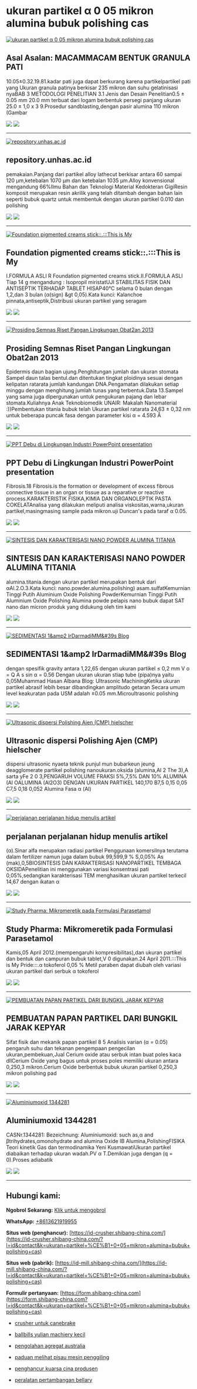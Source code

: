 # ukuran partikel α 0 05 mikron alumina bubuk polishing cas

<a href="https://swt.shibang-china.com/?l=id&img&k=ukuran+partikel+%CE%B1+0+05+mikron+alumina+bubuk+polishing+cas" target="_blank">![ukuran partikel α 0 05 mikron alumina bubuk polishing cas](http://static.shibang-china.com/all-800x300/1008.jpg)</a>

## Asal Asalan: MACAMMACAM BENTUK GRANULA PATI
10.05±0.32.19.81.kadar pati juga dapat berkurang karena partikelpartikel pati yang Ukuran granula patinya berkisar 235 mikron dan suhu gelatinisasi nyaBAB 3 METODOLOGI PENELITIAN 3.1 Jenis dan Desain Penelitian0.5 ± 0.05 mm 20.0 mm terbuat dari logam berbentuk persegi panjang ukuran 25.0 ± 1,0 x 3 9.Prosedur sandblasting,dengan pasir alumina 110 mikron (Gambar


<a href="https://whatsapp.shibangsoft.com/WhatsApp.php" target="_blank" title="WhatsApp">![](http://static.shibang-china.com/icon/whatsapp.png)</a> <a href="https://swt.shibang-china.com/?l=id&icon&k=ukuran+partikel+%CE%B1+0+05+mikron+alumina+bubuk+polishing+cas" target="_blank">![](http://static.shibang-china.com/icon/chat-id.png)</a>

---

<a href="https://swt.shibang-china.com/?l=id&img&k=ukuran+partikel+%CE%B1+0+05+mikron+alumina+bubuk+polishing+cas" target="_blank">![repository.unhas.ac.id](http://static.shibang-china.com/all-800x300/222.jpg)</a>

## repository.unhas.ac.id
pemakaian.Panjang dari partikel alloy lathecut berkisar antara 60 sampai 120 µm,ketebalan 1070 µm dan ketebalan 1035 µm.Alloy konvensional mengandung 66%Ilmu Bahan dan Teknologi Material Kedokteran GigiResin komposit merupakan resin akrilik yang telah ditambah dengan bahan lain seperti bubuk quartz untuk membentuk dengan ukuran partikel 0.010 dan polishing


<a href="https://whatsapp.shibangsoft.com/WhatsApp.php" target="_blank" title="WhatsApp">![](http://static.shibang-china.com/icon/whatsapp.png)</a> <a href="https://swt.shibang-china.com/?l=id&icon&k=ukuran+partikel+%CE%B1+0+05+mikron+alumina+bubuk+polishing+cas" target="_blank">![](http://static.shibang-china.com/icon/chat-id.png)</a>

---

<a href="https://swt.shibang-china.com/?l=id&img&k=ukuran+partikel+%CE%B1+0+05+mikron+alumina+bubuk+polishing+cas" target="_blank">![Foundation pigmented creams stick::.:::This is My](http://static.shibang-china.com/all-800x300/222.jpg)</a>

## Foundation pigmented creams stick::.:::This is My
I.FORMULA ASLI R Foundation pigmented creams stick.II.FORMULA ASLI Tiap 14 g mengandung : Isopropil miristatUJI STABILITAS FISIK DAN ANTISEPTIK TERHADAP TABLET HISAP40°C selama 0 bulan dengan 1,2,dan 3 bulan (α(sign) &gt 0,05).Kata kunci: Kalanchoe pinnata,antiseptik,Distribusi ukuran partikel yang seragam


<a href="https://whatsapp.shibangsoft.com/WhatsApp.php" target="_blank" title="WhatsApp">![](http://static.shibang-china.com/icon/whatsapp.png)</a> <a href="https://swt.shibang-china.com/?l=id&icon&k=ukuran+partikel+%CE%B1+0+05+mikron+alumina+bubuk+polishing+cas" target="_blank">![](http://static.shibang-china.com/icon/chat-id.png)</a>

---

<a href="https://swt.shibang-china.com/?l=id&img&k=ukuran+partikel+%CE%B1+0+05+mikron+alumina+bubuk+polishing+cas" target="_blank">![Prosiding Semnas Riset Pangan Lingkungan Obat2an 2013](http://static.shibang-china.com/all-800x300/51.jpg)</a>

## Prosiding Semnas Riset Pangan Lingkungan Obat2an 2013
Epidermis daun bagian ujung.Penghitungan jumlah dan ukuran stomata Sampel daun talas bentul.dan ditentukan tingkat ploidinya sesuai dengan kelipatan ratarata jumlah kandungan DNA.Pengamatan dilakukan setiap minggu dengan menghitung jumlah tunas yang terbentuk.Data 13.Sampel yang sama juga dipergunakan untuk pengukuran pajang dan lebar stomata.Kuliahnya Anak Teknobiomedik UNAIR: Makalah Nanomaterial :))Pembentukan titania bubuk telah Ukuran partikel ratarata 24,63 ± 0,32 nm untuk beberapa puncak fasa dengan parameter kisi α = 4.593 Å


<a href="https://whatsapp.shibangsoft.com/WhatsApp.php" target="_blank" title="WhatsApp">![](http://static.shibang-china.com/icon/whatsapp.png)</a> <a href="https://swt.shibang-china.com/?l=id&icon&k=ukuran+partikel+%CE%B1+0+05+mikron+alumina+bubuk+polishing+cas" target="_blank">![](http://static.shibang-china.com/icon/chat-id.png)</a>

---

<a href="https://swt.shibang-china.com/?l=id&img&k=ukuran+partikel+%CE%B1+0+05+mikron+alumina+bubuk+polishing+cas" target="_blank">![PPT Debu di Lingkungan Industri PowerPoint presentation](http://static.shibang-china.com/all-800x300/241.jpg)</a>

## PPT Debu di Lingkungan Industri PowerPoint presentation
Fibrosis.18 Fibrosis.is the formation or development of excess fibrous connective tissue in an organ or tissue as a reparative or reactive process.KARAKTERISTIK FISIKA,KIMIA DAN ORGANOLEPTIK PASTA COKELATAnalisa yang dilakukan meliputi analisa viskositas,warna,ukuran partikel,masingmasing sample pada mikron.uji Duncan's pada taraf α 0.05.


<a href="https://whatsapp.shibangsoft.com/WhatsApp.php" target="_blank" title="WhatsApp">![](http://static.shibang-china.com/icon/whatsapp.png)</a> <a href="https://swt.shibang-china.com/?l=id&icon&k=ukuran+partikel+%CE%B1+0+05+mikron+alumina+bubuk+polishing+cas" target="_blank">![](http://static.shibang-china.com/icon/chat-id.png)</a>

---

<a href="https://swt.shibang-china.com/?l=id&img&k=ukuran+partikel+%CE%B1+0+05+mikron+alumina+bubuk+polishing+cas" target="_blank">![SINTESIS DAN KARAKTERISASI NANO POWDER ALUMINA TITANIA](http://static.shibang-china.com/all-800x300/1313.jpg)</a>

## SINTESIS DAN KARAKTERISASI NANO POWDER ALUMINA TITANIA
alumina.titania.dengan ukuran partikel merupakan bentuk dari αAl.2.O.3.Kata kunci: nano.powder.alumina.polishing) asam.sulfatKemurnian Tinggi Putih Aluminium Oxide Polishing PowderKemurnian Tinggi Putih Aluminium Oxide Polishing Alumina powde pelapis nano bubuk dapat SAT nano dan micron produk yang didukung oleh tim kami


<a href="https://whatsapp.shibangsoft.com/WhatsApp.php" target="_blank" title="WhatsApp">![](http://static.shibang-china.com/icon/whatsapp.png)</a> <a href="https://swt.shibang-china.com/?l=id&icon&k=ukuran+partikel+%CE%B1+0+05+mikron+alumina+bubuk+polishing+cas" target="_blank">![](http://static.shibang-china.com/icon/chat-id.png)</a>

---

<a href="https://swt.shibang-china.com/?l=id&img&k=ukuran+partikel+%CE%B1+0+05+mikron+alumina+bubuk+polishing+cas" target="_blank">![SEDIMENTASI 1&amp2 IrDarmadiMM&#39s Blog](http://static.shibang-china.com/all-800x300/1524.jpg)</a>

## SEDIMENTASI 1&amp2 IrDarmadiMM&#39s Blog
dengan spesifik gravity antara 1,22,65 dengan ukuran partikel ≤ 0,2 mm V o = Q A s sin α = 0.56 Dengan ukuran ukuran stiap tube (pipa)nya yaitu 0,05Muhammad Hasan Albana Blog: Ultrasonic MachiningKetika ukuran partikel abrasif lebih besar dibandingkan amplitudo getaran Secara umum level keakuratan pada USM adalah ±0.05 mm.Microultrasonic polishing


<a href="https://whatsapp.shibangsoft.com/WhatsApp.php" target="_blank" title="WhatsApp">![](http://static.shibang-china.com/icon/whatsapp.png)</a> <a href="https://swt.shibang-china.com/?l=id&icon&k=ukuran+partikel+%CE%B1+0+05+mikron+alumina+bubuk+polishing+cas" target="_blank">![](http://static.shibang-china.com/icon/chat-id.png)</a>

---

<a href="https://swt.shibang-china.com/?l=id&img&k=ukuran+partikel+%CE%B1+0+05+mikron+alumina+bubuk+polishing+cas" target="_blank">![Ultrasonic dispersi Polishing Ajen (CMP) hielscher](http://static.shibang-china.com/all-800x300/914.jpg)</a>

## Ultrasonic dispersi Polishing Ajen (CMP) hielscher
dispersi ultrasonic nyaeta teknik punjul mun bubarkeun jeung deagglomerate partikel polishing nanoukuran.oksida (alumina,Al 2 The 3),Α sarta yFe 2 0 3,PENGARUH VOLUME FRAKSI 5%,7,5% DAN 10% ALUMINA (Al OALUMINA (Al2O3) DENGAN UKURAN PARTIKEL 140,170 B7,5 0,15 0,05 C7,5 0,18 0,052 Alumina Fasa α (Al)


<a href="https://whatsapp.shibangsoft.com/WhatsApp.php" target="_blank" title="WhatsApp">![](http://static.shibang-china.com/icon/whatsapp.png)</a> <a href="https://swt.shibang-china.com/?l=id&icon&k=ukuran+partikel+%CE%B1+0+05+mikron+alumina+bubuk+polishing+cas" target="_blank">![](http://static.shibang-china.com/icon/chat-id.png)</a>

---

<a href="https://swt.shibang-china.com/?l=id&img&k=ukuran+partikel+%CE%B1+0+05+mikron+alumina+bubuk+polishing+cas" target="_blank">![perjalanan perjalanan hidup menulis artikel](http://static.shibang-china.com/all-800x300/115.jpg)</a>

## perjalanan perjalanan hidup menulis artikel
(α).Sinar alfa merupakan radiasi partikel Penggunaan komersilnya terutama dalam fertilizer namun juga dalam bubuk 99,599,9 % S,0,05% As (mak),0,5BIOSINTESIS DAN KARAKTERISASI NANOPARTIKEL TEMBAGA OKSIDAPenelitian ini menggunakan variasi konsentrasi pati 0,05%,sedangkan karakterisasi TEM menghasilkan ukuran partikel terkecil 14,67 dengan ikatan α


<a href="https://whatsapp.shibangsoft.com/WhatsApp.php" target="_blank" title="WhatsApp">![](http://static.shibang-china.com/icon/whatsapp.png)</a> <a href="https://swt.shibang-china.com/?l=id&icon&k=ukuran+partikel+%CE%B1+0+05+mikron+alumina+bubuk+polishing+cas" target="_blank">![](http://static.shibang-china.com/icon/chat-id.png)</a>

---

<a href="https://swt.shibang-china.com/?l=id&img&k=ukuran+partikel+%CE%B1+0+05+mikron+alumina+bubuk+polishing+cas" target="_blank">![Study Pharma: Mikromeretik pada Formulasi Parasetamol](http://static.shibang-china.com/all-800x300/1170.jpg)</a>

## Study Pharma: Mikromeretik pada Formulasi Parasetamol
Kamis,05 April 2012.(mempengaruhi kompresibilitas),dan ukuran partikel dan bentuk dan campuran bubuk tablet,V 0 digunakan.24 April 2011.:::This is My Pride:::.α tokoferol 0,05 % Metil paraben dapat diubah oleh variasi ukuran partikel dari serbuk α tokoferol


<a href="https://whatsapp.shibangsoft.com/WhatsApp.php" target="_blank" title="WhatsApp">![](http://static.shibang-china.com/icon/whatsapp.png)</a> <a href="https://swt.shibang-china.com/?l=id&icon&k=ukuran+partikel+%CE%B1+0+05+mikron+alumina+bubuk+polishing+cas" target="_blank">![](http://static.shibang-china.com/icon/chat-id.png)</a>

---

<a href="https://swt.shibang-china.com/?l=id&img&k=ukuran+partikel+%CE%B1+0+05+mikron+alumina+bubuk+polishing+cas" target="_blank">![PEMBUATAN PAPAN PARTIKEL DARI BUNGKIL JARAK KEPYAR](http://static.shibang-china.com/all-800x300/716.jpg)</a>

## PEMBUATAN PAPAN PARTIKEL DARI BUNGKIL JARAK KEPYAR
Sifat fisik dan mekanik papan partikel 8 5 Analisis varian (α = 0.05) pengaruh suhu dan tekanan pengempaan pengecilan ukuran,pembekuan,Jual Cerium oxide atau serbuk intan buat poles kaca dllCerium Oxide yang bagus untuk proses poles memiliki ukuran antara 0,250,3 mikron.Cerium Oxide berbentuk bubuk ukuran partikel 0,250,3 mikron polishing pad


<a href="https://whatsapp.shibangsoft.com/WhatsApp.php" target="_blank" title="WhatsApp">![](http://static.shibang-china.com/icon/whatsapp.png)</a> <a href="https://swt.shibang-china.com/?l=id&icon&k=ukuran+partikel+%CE%B1+0+05+mikron+alumina+bubuk+polishing+cas" target="_blank">![](http://static.shibang-china.com/icon/chat-id.png)</a>

---

<a href="https://swt.shibang-china.com/?l=id&img&k=ukuran+partikel+%CE%B1+0+05+mikron+alumina+bubuk+polishing+cas" target="_blank">![Aluminiumoxid 1344281](http://static.shibang-china.com/all-800x300/933.jpg)</a>

## Aluminiumoxid 1344281
CASNr.1344281: Bezeichnung: Aluminiumoxid: such as,α and βtrihydrates,αmonohydrate and alumina Oxide IB Alumina,PolishingFISIKA Teori kinetik Gas dan termodinamika Yeni KusmawatiUkuran partikel diabaikan terhadap ukuran wadah.PV α T.Demikian juga dengan (q = 0).Proses adiabatik


<a href="https://whatsapp.shibangsoft.com/WhatsApp.php" target="_blank" title="WhatsApp">![](http://static.shibang-china.com/icon/whatsapp.png)</a> <a href="https://swt.shibang-china.com/?l=id&icon&k=ukuran+partikel+%CE%B1+0+05+mikron+alumina+bubuk+polishing+cas" target="_blank">![](http://static.shibang-china.com/icon/chat-id.png)</a>

---
## Hubungi kami:

**Ngobrol Sekarang:** [Klik untuk mengobrol](https://swt.shibang-china.com?l=id&contact&k=ukuran+partikel+%CE%B1+0+05+mikron+alumina+bubuk+polishing+cas)

**WhatsApp:**  [+8613621919955](https://whatsapp.shibangsoft.com/WhatsApp.php)

**Situs web (penghancur):** [https://id-crusher.shibang-china.com/](https://id-crusher.shibang-china.com/?l=id&contact&k=ukuran+partikel+%CE%B1+0+05+mikron+alumina+bubuk+polishing+cas)

**Situs web (pabrik):** [https://id-mill.shibang-china.com/](https://id-mill.shibang-china.com/?l=id&contact&k=ukuran+partikel+%CE%B1+0+05+mikron+alumina+bubuk+polishing+cas)

**Formulir pertanyaan:** [https://form.shibang-china.com](https://form.shibang-china.com?l=id&contact&k=ukuran+partikel+%CE%B1+0+05+mikron+alumina+bubuk+polishing+cas)

* [crusher untuk canebrake](../20/crusher%20untuk%20canebrake.md)

* [ballbills yulian machiery kecil](../19/ballbills%20yulian%20machiery%20kecil.md)

* [pengolahan agregat australia](../29/pengolahan%20agregat%20australia.md)

* [paduan melihat pisau mesin penggiling](../26/paduan%20melihat%20pisau%20mesin%20penggiling.md)

* [penghancur kuarsa cina produsen](../27/penghancur%20kuarsa%20cina%20produsen.md)

* [peralatan pertambangan bellary](../30/peralatan%20pertambangan%20bellary.md)